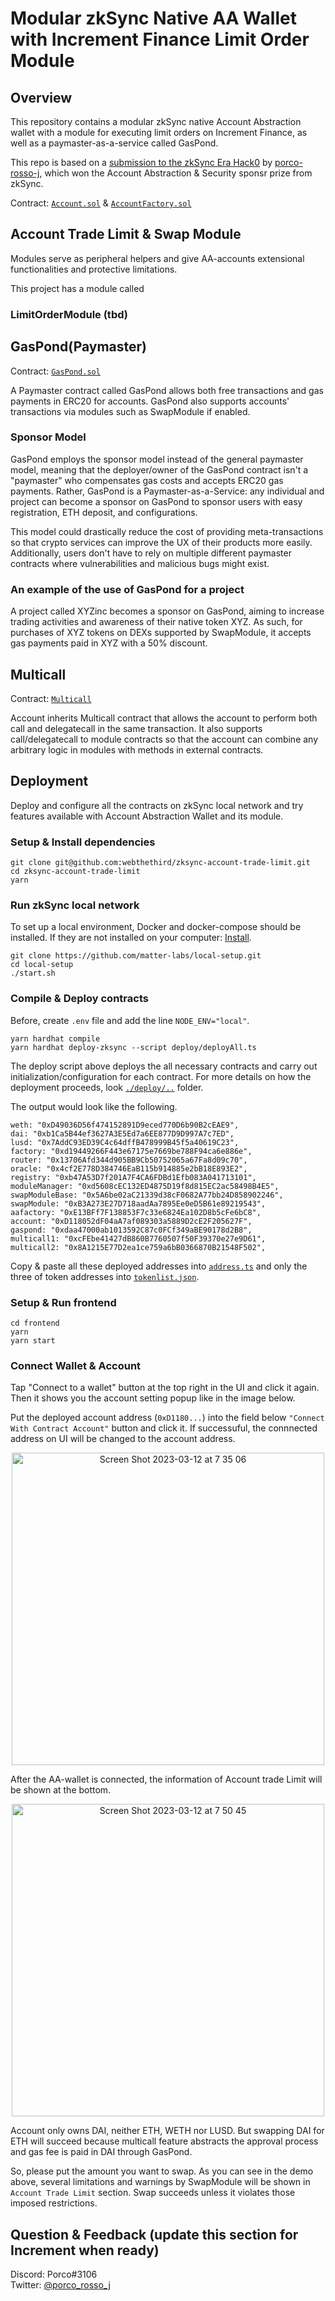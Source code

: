 # Modular zkSync Native AA Wallet with Increment Finance Limit Order Module

## Overview

This repository contains a modular zkSync native Account Abstraction wallet with a module for executing limit orders on Increment Finance, as well as a paymaster-as-a-service called GasPond.

This repo is based on a [submission to the zkSync Era Hack0](https://app.buidlbox.io/projects/nongaswap) by [porco-rosso-j](https://github.com/porco-rosso-j), which won the Account Abstraction & Security sponsr prize from zkSync.

Contract: [`Account.sol`](https://github.com/webthethird/zksync-account-trade-limit/blob/5903181b50b369df3d22de9e3501cd16075bbf09/src/aa-wallet/Account.sol) & [`AccountFactory.sol`](https://github.com/webthethird/zksync-account-trade-limit/blob/5903181b50b369df3d22de9e3501cd16075bbf09/src/aa-wallet/AccountFactory.sol)

## Account Trade Limit & Swap Module

Modules serve as peripheral helpers and give AA-accounts extensional functionalities and protective limitations.

This project has a module called <INSERT MODULE NAME AND DESCRIPTION HERE>

### LimitOrderModule (tbd)

## GasPond(Paymaster)

Contract: [`GasPond.sol`](https://github.com/webthethird/zksync-account-trade-limit/blob/main/src/aa-wallet/paymaster/GasPond.sol)

A Paymaster contract called GasPond allows both free transactions and gas payments in ERC20 for accounts. GasPond also supports accounts' transactions via modules such as SwapModule if enabled.

### Sponsor Model

GasPond employs the sponsor model instead of the general paymaster model, meaning that the deployer/owner of the GasPond contract isn't a "paymaster" who compensates gas costs and accepts ERC20 gas payments. Rather, GasPond is a Paymaster-as-a-Service: any individual and project can become a sponsor on GasPond to sponsor users with easy registration, ETH deposit, and configurations.

This model could drastically reduce the cost of providing meta-transactions so that crypto services can improve the UX of their products more easily. Additionally, users don't have to rely on multiple different paymaster contracts where vulnerabilities and malicious bugs might exist.

### An example of the use of GasPond for a project

A project called XYZinc becomes a sponsor on GasPond, aiming to increase trading activities and awareness of their native token XYZ. As such, for purchases of XYZ tokens on DEXs supported by SwapModule, it accepts gas payments paid in XYZ with a 50% discount.

## Multicall

Contract: [`Multicall`](https://github.com/webthethird/zksync-account-trade-limit/blob/main/src/aa-wallet/libraries/Multicall.sol)

Account inherits Multicall contract that allows the account to perform both call and delegatecall in the same transaction. It also supports call/delegatecall to module contracts so that the account can combine any arbitrary logic in modules with methods in external contracts.

## Deployment

Deploy and configure all the contracts on zkSync local network and try features available with Account Abstraction Wallet and its module.

### Setup & Install dependencies

```shell
git clone git@github.com:webthethird/zksync-account-trade-limit.git
cd zksync-account-trade-limit
yarn
```

### Run zkSync local network

To set up a local environment, Docker and docker-compose should be installed.
If they are not installed on your computer: [Install](https://docs.docker.com/get-docker/).

```shell
git clone https://github.com/matter-labs/local-setup.git
cd local-setup
./start.sh
```

### Compile & Deploy contracts

Before, create `.env` file and add the line `NODE_ENV="local"`.

```shell
yarn hardhat compile
yarn hardhat deploy-zksync --script deploy/deployAll.ts
```

The deploy script above deploys the all necessary contracts and carry out initialization/configuration for each contract. For more details on how the deployment proceeds, look [`./deploy/..`](https://github.com/webthethird/zksync-account-trade-limit/tree/main/deploy) folder.

The output would look like the following.

```shell
weth: "0xD49036D56f474152891D9eced770D6b90B2cEAE9",
dai: "0xb1Ca5B44ef3627A3E5Ed7a6EE877D9D997A7c7ED",
lusd: "0x7AddC93ED39C4c64dffB478999B45f5a40619C23",
factory: "0xd19449266F443e67175e7669be788F94ca6e886e",
router: "0x13706Afd344d905BB9Cb50752065a67Fa8d09c70",
oracle: "0x4cf2E778D384746EaB115b914885e2bB18E893E2",
registry: "0xb47A53D7f201A7F4CA6FDBd1Efb083A041713101",
moduleManager: "0xd5608cEC132ED4875D19f8d815EC2ac58498B4E5",
swapModuleBase: "0x5A6be02aC21339d38cF0682A77bb24D858902246",
swapModule: "0xB3A273E27D718aadAa7895Ee0eD5B61e89219543",
aafactory: "0xE13BFf7F138853F7c33e6824Ea102D8b5cFe6bC8",
account: "0xD118052dF04aA7af089303a5889D2cE2F205627F",
gaspond: "0xdaa47000ab1013592C87c0FCf349aBE90178d2B8",
multicall1: "0xcFEbe41427dB860B7760507f50F39370e27e9D61",
multicall2: "0x8A1215E77D2ea1ce759a6bB0366870B21548F502",
```

Copy & paste all these deployed addresses into [`address.ts`](https://github.com/webthethird/zksync-account-trade-limit/blob/main/frontend/src/common/address.ts) and only the three of token addresses into [`tokenlist.json`](https://github.com/webthethird/zksync-account-trade-limit/blob/main/frontend/src/components/Modal/token_list.json).

### Setup & Run frontend

```shell
cd frontend
yarn
yarn start
```

### Connect Wallet & Account

Tap "Connect to a wallet" button at the top right in the UI and click it again. Then it shows you the account setting popup like in the image below.

Put the deployed account address (`0xD1180...`) into the field below `"Connect With Contract Account"` button and click it. If successuful, the connnected address on UI will be changed to the account address.

<p align="center">
<img width="500" alt="Screen Shot 2023-03-12 at 7 35 06" src="https://user-images.githubusercontent.com/88586592/224514450-c43ba27d-68be-4e6b-b6df-2f0307abc6b1.png">
<p/>

After the AA-wallet is connected, the information of Account trade Limit will be shown at the bottom.

<p align="center">
<img width="500" alt="Screen Shot 2023-03-12 at 7 50 45" src="https://user-images.githubusercontent.com/88586592/224514906-22739ff8-ff94-4dde-a087-ad1a5e7909e7.png">
<p/>

Account only owns DAI, neither ETH, WETH nor LUSD. But swapping DAI for ETH will succeed because multicall feature abstracts the approval process and gas fee is paid in DAI through GasPond.

So, please put the amount you want to swap. As you can see in the demo above, several limitations and warnings by SwapModule will be shown in `Account Trade Limit` section. Swap succeeds unless it violates those imposed restrictions.

## Question & Feedback (update this section for Increment when ready)

Discord: Porco#3106  
Twitter: [@porco_rosso_j](https://twitter.com/porco_rosso_j)
